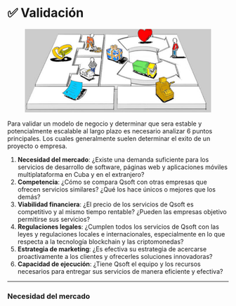 # ✅ Validación &#x20;

<figure><img src="../../../.gitbook/assets/Canvas-02-C.jpeg" alt=""><figcaption></figcaption></figure>

Para validar un modelo de negocio y determinar que sera estable y potencialmente escalable al largo plazo es necesario analizar 6 puntos principales. Los cuales generalmente suelen determinar el exito de un proyecto o empresa.

1. **Necesidad del mercado**: ¿Existe una demanda suficiente para los servicios de desarrollo de software, páginas web y aplicaciones móviles multiplataforma en Cuba y en el extranjero?
2. **Competencia**: ¿Cómo se compara Qsoft con otras empresas que ofrecen servicios similares? ¿Qué los hace únicos o mejores que los demás?
3. **Viabilidad financiera**: ¿El precio de los servicios de Qsoft es competitivo y al mismo tiempo rentable? ¿Pueden las empresas objetivo permitirse sus servicios?
4. **Regulaciones legales**: ¿Cumplen todos los servicios de Qsoft con las leyes y regulaciones locales e internacionales, especialmente en lo que respecta a la tecnología blockchain y las criptomonedas?
5. **Estrategia de marketing**: ¿Es efectiva su estrategia de acercarse proactivamente a los clientes y ofrecerles soluciones innovadoras?
6. **Capacidad de ejecución**: ¿Tiene Qsoft el equipo y los recursos necesarios para entregar sus servicios de manera eficiente y efectiva?

***

### **Necesidad del mercado**

